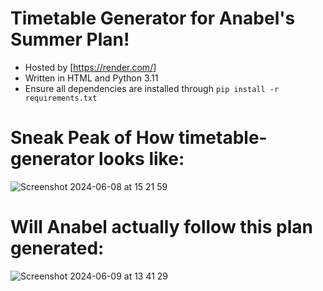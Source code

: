 # Timetable Generator for Anabel's Summer Plan!
* Hosted by [https://render.com/]
* Written in HTML and Python 3.11
* Ensure all dependencies are installed through `pip install -r requirements.txt`

# Sneak Peak of How timetable-generator looks like:
![Screenshot 2024-06-08 at 15 21 59](https://github.com/anabelyong/timetable-generator/assets/65429211/325b67f4-eee1-415e-8443-1786d91e31b5)

# Will Anabel actually follow this plan generated:
![Screenshot 2024-06-09 at 13 41 29](https://github.com/anabelyong/timetable-generator/assets/65429211/732de46d-6abc-4d41-b244-de9c540190fb)
